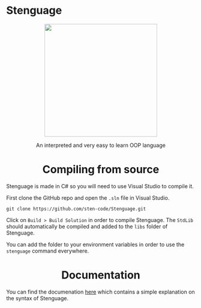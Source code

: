 # Stenguage

<p align="center">
    <img src="" width="300">
    <p align="center">
        An interpreted and very easy to learn OOP language
    </p>
</p>

<h1 align="center">Compiling from source</h1>

Stenguage is made in C# so you will need to use Visual Studio to compile it.

First clone the GitHub repo and open the `.sln` file in Visual Studio.
```console
git clone https://github.com/sten-code/Stenguage.git
```

Click on `Build > Build Solution` in order to compile Stenguage.
The `StdLib` should automatically be compiled and added to the `libs` folder of Stenguage.

You can add the folder to your environment variables in order to use the `stenguage` command everywhere.

<h1 align="center">Documentation</h1>

You can find the documenation [here](https://github.com/sten-code/Stenguage/wiki) which contains a simple explanation on the syntax of Stenguage.

